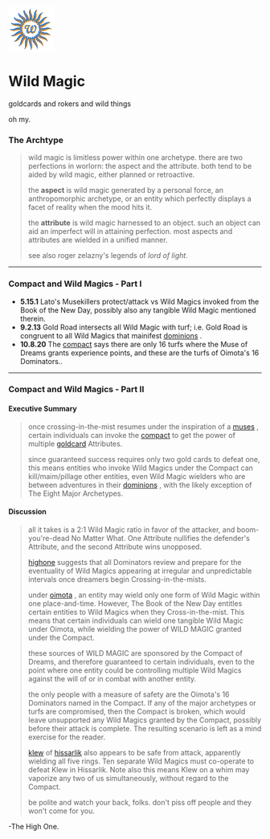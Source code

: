 ![wsun](assets/wsun.gif)

# Wild Magic

goldcards and rokers and wild things

oh my.

### The Archtype
>
>  wild magic is limitless power within one archetype. there are two perfections in worlorn: the aspect and the attribute. both tend to be aided by wild magic, either planned or retroactive.
>
>  the **aspect** is wild magic generated by a personal force, an anthropomorphic archetype, or an entity which perfectly displays a facet of reality when the mood hits it. 
>
>  the **attribute** is wild magic harnessed to an object. such an object can aid an imperfect will in attaining perfection. most aspects and attributes are wielded in a unified manner. 
>
>  see also roger zelazny's legends of *lord of light*.

---

### Compact and Wild Magics - Part I

* **5.15.1** Lato's Musekillers protect/attack vs Wild Magics invoked from the Book of the New Day, possibly also any tangible Wild Magic mentioned therein. 
* **9.2.13** Gold Road intersects all Wild Magic with turf; i.e. Gold Road is congruent to all Wild Magics that mainifest  [dominions](dominions.md) . 
* **10.8.20** The  [compact](compact.md)  says there are only 16 turfs where the Muse of Dreams grants experience points, and these are the turfs of Oimota's 16 Dominators..

---

### Compact and Wild Magics - Part II

#### Executive Summary
>
>  once crossing-in-the-mist resumes under the inspiration of a  [muses](muses.md) , certain individuals can invoke the  [compact](compact.md)  to get the power of multiple  [goldcard](goldcard.md)  Attributes.
>
>  since guaranteed success requires only two gold cards to defeat one, this means entities who invoke Wild Magics under the Compact can kill/maim/pillage other entities, even Wild Magic wielders who are between adventures in their  [dominions](dominions.md) , with the likely exception of The Eight Major Archetypes.

#### Discussion
>
>  all it takes is a 2:1 Wild Magic ratio in favor of the attacker, and boom-you're-dead No Matter What. One Attribute nullifies the defender's Attribute, and the second Attribute wins unopposed. 
>
>   [highone](highone.md)  suggests that all Dominators review and prepare for the eventuality of Wild Magics appearing at irregular and unpredictable intervals once dreamers begin Crossing-in-the-mists. 
>
>  under  [oimota](oimota.md) , an entity may wield only one form of Wild Magic within one place-and-time. However, The Book of the New Day entitles certain entities to Wild Magics when they Cross-in-the-mist. This means that certain individuals can wield one tangible Wild Magic under Oimota, while wielding the power of WILD MAGIC granted under the Compact.
>
>  these sources of WILD MAGIC are sponsored by the Compact of Dreams, and therefore guaranteed to certain individuals, even to the point where one entity could be controlling multiple Wild Magics against the will of or in combat with another entity.
>
>  the only people with a measure of safety are the Oimota's 16 Dominators named in the Compact. If any of the major archetypes or turfs are compromised, then the Compact is broken, which would leave unsupported any Wild Magics granted by the Compact, possibly before their attack is complete. The resulting scenario is left as a mind exercise for the reader.
>
>   [klew](klew.md)  of  [hissarlik](hissarlik.md)  also appears to be safe from attack, apparently wielding all five rings. Ten separate Wild Magics must co-operate to defeat Klew in Hissarlik. Note also this means Klew on a whim may vaporize any two of us simultaneously, without regard to the Compact.
>
>  be polite and watch your back, folks. don't piss off people and they won't come for you.

-The High One.

 
